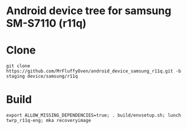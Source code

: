 # Android device tree for samsung SM-S7110 (r11q)

# Clone
    git clone https://github.com/MrFluffyOven/android_device_samsung_r11q.git -b staging device/samsung/r11q

# Build
    export ALLOW_MISSING_DEPENDENCIES=true; . build/envsetup.sh; lunch twrp_r11q-eng; mka recoveryimage
